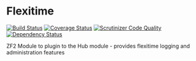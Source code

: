 Flexitime
=========
[![Build Status](https://travis-ci.org/WeareJH/Flexitime.svg?branch=master)](https://travis-ci.org/WeareJH/Flexitime)
[![Coverage Status](https://coveralls.io/repos/WeareJH/Flexitime/badge.png)](https://coveralls.io/r/WeareJH/Flexitime)
[![Scrutinizer Code Quality](https://scrutinizer-ci.com/g/WeareJH/Flexitime/badges/quality-score.png?s=5581952caeefd9ed31c95d4d0b1701d3f4f332a8)](https://scrutinizer-ci.com/g/WeareJH/Flexitime/)
[![Dependency Status](https://www.versioneye.com/user/projects/533c71b67bae4be7ee0001c7/badge.png)](https://www.versioneye.com/user/projects/533c71b67bae4be7ee0001c7)

ZF2 Module to plugin to the Hub module - provides flexitime logging and administration features



